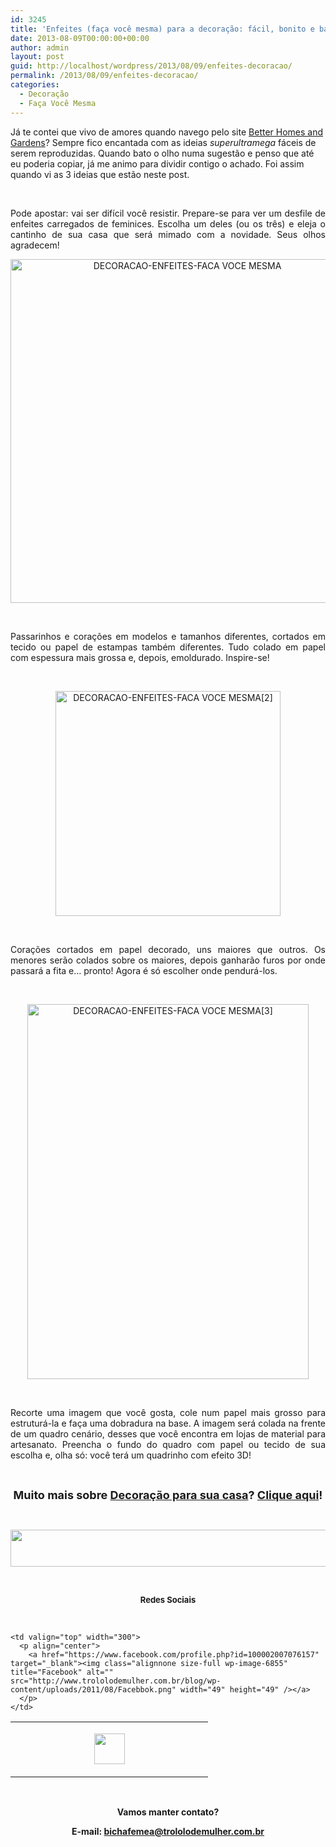 ```yaml
---
id: 3245
title: 'Enfeites (faça você mesma) para a decoração: fácil, bonito e barato'
date: 2013-08-09T00:00:00+00:00
author: admin
layout: post
guid: http://localhost/wordpress/2013/08/09/enfeites-decoracao/
permalink: /2013/08/09/enfeites-decoracao/
categories:
  - Decoração
  - Faça Você Mesma
---
```

Já te contei que vivo de amores quando navego pelo site <a href="http://www.bhg.com/" target="_blank">Better Homes and Gardens</a>? Sempre fico encantada com as ideias _superultramega_ fáceis de serem reproduzidas. Quando bato o olho numa sugestão e penso que até eu poderia copiar, já me animo para dividir contigo o achado. Foi assim quando vi as 3 ideias que estão neste post.

&nbsp;

<p align="justify">
  Pode apostar: vai ser difícil você resistir. Prepare-se para ver um desfile de enfeites carregados de feminices. Escolha um deles (ou os três) e eleja o cantinho de sua casa que será mimado com a novidade. Seus olhos agradecem!
</p>

<!--more-->

<p align="center">
  <a href="http://www.trololodemulher.com.br/blog/wp-content/uploads/2013/07/DECORACAO-ENFEITES-FACA-VOCE-MESMA.jpg"><img class="alignnone size-full wp-image-9643" alt="DECORACAO-ENFEITES-FACA VOCE MESMA" src="http://www.trololodemulher.com.br/blog/wp-content/uploads/2013/07/DECORACAO-ENFEITES-FACA-VOCE-MESMA.jpg" width="550" height="550" /></a>
</p>

&nbsp;

<p align="justify">
  Passarinhos e corações em modelos e tamanhos diferentes, cortados em tecido ou papel de estampas também diferentes. Tudo colado em papel com espessura mais grossa e, depois, emoldurado. Inspire-se!
</p>

&nbsp;

<p align="center">
  <a href="http://www.trololodemulher.com.br/blog/wp-content/uploads/2013/07/DECORACAO-ENFEITES-FACA-VOCE-MESMA2.jpg"><img class="alignnone size-full wp-image-9644" alt="DECORACAO-ENFEITES-FACA VOCE MESMA[2]" src="http://www.trololodemulher.com.br/blog/wp-content/uploads/2013/07/DECORACAO-ENFEITES-FACA-VOCE-MESMA2.jpg" width="360" height="360" /></a>
</p>

&nbsp;

<p align="justify">
  Corações cortados em papel decorado, uns maiores que outros. Os menores serão colados sobre os maiores, depois ganharão furos por onde passará a fita e… pronto! Agora é só escolher onde pendurá-los.
</p>

&nbsp;

<p align="center">
  <a href="http://www.trololodemulher.com.br/blog/wp-content/uploads/2013/07/DECORACAO-ENFEITES-FACA-VOCE-MESMA3.jpg"><img class="alignnone size-full wp-image-9645" alt="DECORACAO-ENFEITES-FACA VOCE MESMA[3]" src="http://www.trololodemulher.com.br/blog/wp-content/uploads/2013/07/DECORACAO-ENFEITES-FACA-VOCE-MESMA3.jpg" width="450" height="600" /></a>
</p>

&nbsp;

<p align="justify">
  Recorte uma imagem que você gosta, cole num papel mais grosso para estruturá-la e faça uma dobradura na base. A imagem será colada na frente de um quadro cenário, desses que você encontra em lojas de material para artesanato. Preencha o fundo do quadro com papel ou tecido de sua escolha e, olha só: você terá um quadrinho com efeito 3D!
</p>

&nbsp;

<p align="center">
  <strong><span style="font-size: large;">Muito mais sobre <a href="http://www.trololodemulher.com.br/category/decoracao/">Decoração para sua casa</a>? <a href="http://www.trololodemulher.com.br/category/decoracao/">Clique aqui</a>!</span></strong>
</p>

&nbsp;

<p align="center">
  <a href="http://feedburner.google.com/fb/a/mailverify?uri=blogbichafemea&loc=pt_BR" target="_blank"><img class="alignnone size-full wp-image-8451" title="Assine o Bicha Fêmea grátis!" alt="" src="http://www.trololodemulher.com.br/blog/wp-content/uploads/2012/01/rodapé.png" width="600" height="59" /></a>
</p>

&nbsp;

<p align="center">
  <strong><span style="font-size: small;">Redes Sociais</span></strong>
</p>

&nbsp;

<table width="600" border="0" cellspacing="0" cellpadding="2">
  <tr>
    <td valign="top" width="300">
      <p align="center">
        <a href="https://twitter.com/#%21/bichafemea" target="_blank"><img class="alignnone size-full wp-image-6857" title="Twitter" alt="" src="http://www.trololodemulher.com.br/blog/wp-content/uploads/2011/08/Twitter.png" width="49" height="49" /></a>
      </p>
    </td>
    
    <td valign="top" width="300">
      <p align="center">
        <a href="https://www.facebook.com/profile.php?id=100002007076157" target="_blank"><img class="alignnone size-full wp-image-6855" title="Facebook" alt="" src="http://www.trololodemulher.com.br/blog/wp-content/uploads/2011/08/Facebbok.png" width="49" height="49" /></a>
      </p>
    </td>
  </tr>
</table>

&nbsp;

<p align="center">
  <strong>Vamos manter contato?</strong>
</p>

<p align="center">
  <strong>E-mail: <a href="mailto:bichafemea@trololodemulher.com.br">bichafemea@trololodemulher.com.br</a></strong>
</p>
